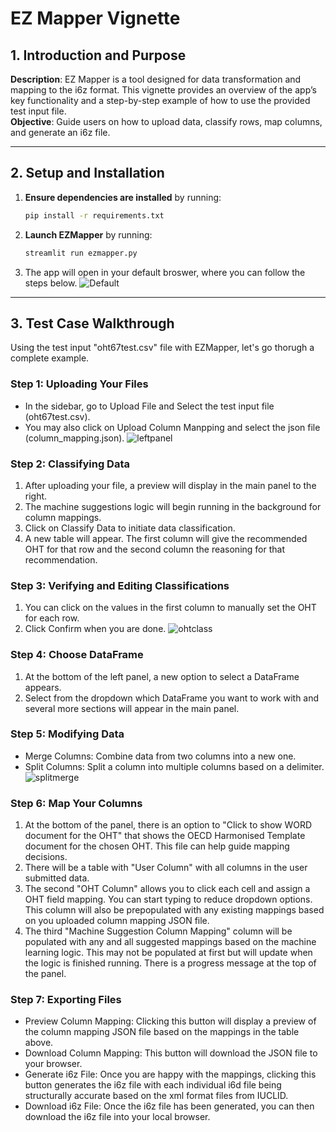 # EZ Mapper Vignette

## 1. Introduction and Purpose
**Description**: EZ Mapper is a tool designed for data transformation and mapping to the i6z format. This vignette provides an overview of the app’s key functionality and a step-by-step example of how to use the provided test input file.  
**Objective**: Guide users on how to upload data, classify rows, map columns, and generate an i6z file.

---

## 2. Setup and Installation
1. **Ensure dependencies are installed** by running:
   ```bash
   pip install -r requirements.txt
2. **Launch EZMapper** by running:
   ```bash
   streamlit run ezmapper.py
3. The app will open in your default broswer, where you can follow the steps below.
![Default](default_app.png)
---

## 3. Test Case Walkthrough
Using the test input "oht67test.csv" file with EZMapper, let's go thorugh a complete example.
### Step 1: Uploading Your Files
- In the sidebar, go to Upload File and Select the test input file (oht67test.csv).
- You may also click on Upload Column Manpping and select the json file (column_mapping.json).
![leftpanel](left_panel.png)
### Step 2: Classifying Data
1. After uploading your file, a preview will display in the main panel to the right.
2. The machine suggestions logic will begin running in the background for column mappings.
3. Click on Classify Data to initiate data classification.
4. A new table will appear. The first column will give the recommended OHT for that row and the second column the reasoning for that recommendation.
### Step 3: Verifying and Editing Classifications
1. You can click on the values in the first column to manually set the OHT for each row.
2. Click Confirm when you are done.
![ohtclass](oht_identify.png)
### Step 4: Choose DataFrame
1. At the bottom of the left panel, a new option to select a DataFrame appears.
2. Select from the dropdown which DataFrame you want to work with and several more sections will appear in the main panel.
### Step 5: Modifying Data
- Merge Columns: Combine data from two columns into a new one.
- Split Columns: Split a column into multiple columns based on a delimiter.
![splitmerge](split_merge.png)
### Step 6: Map Your Columns
1. At the bottom of the panel, there is an option to "Click to show WORD document for the OHT" that shows the OECD Harmonised Template document for the chosen OHT. This file can help guide mapping decisions.
2. There will be a table with "User Column" with all columns in the user submitted data.
3. The second "OHT Column" allows you to click each cell and assign a OHT field mapping. You can start typing to reduce dropdown options. This column will also be prepopulated with any existing mappings based on you uploaded column mapping JSON file.
3. The third "Machine Suggestion Column Mapping" column will be populated with any and all suggested mappings based on the machine learning logic. This may not be populated at first but will update when the logic is finished running. There is a progress message at the top of the panel.
### Step 7: Exporting Files
- Preview Column Mapping: Clicking this button will display a preview of the column mapping JSON file based on the mappings in the table above.
- Download Column Mapping: This button will download the JSON file to your browser.
- Generate i6z File: Once you are happy with the mappings, clicking this button generates the i6z file with each individual i6d file being structurally accurate based on the xml format files from IUCLID.
- Download i6z File: Once the i6z file has been generated, you can then download the i6z file into your local browser.
